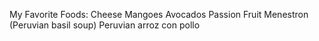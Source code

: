 My Favorite Foods:
Cheese
Mangoes
Avocados
Passion Fruit
Menestron (Peruvian basil soup)
Peruvian arroz con pollo